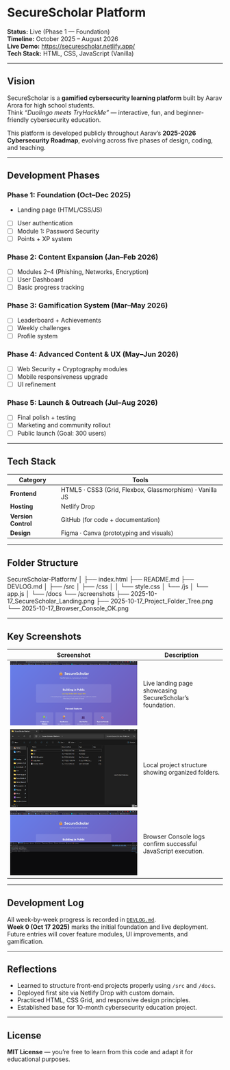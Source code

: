 # SecureScholar Platform

**Status:**  Live (Phase 1 — Foundation)  
**Timeline:** October 2025 – August 2026  
**Live Demo:** https://securescholar.netlify.app/  
**Tech Stack:** HTML, CSS, JavaScript (Vanilla)

---

##  Vision

SecureScholar is a **gamified cybersecurity learning platform** built by Aarav Arora for high school students.  
Think *“Duolingo meets TryHackMe”* — interactive, fun, and beginner-friendly cybersecurity education.

This platform is developed publicly throughout Aarav’s **2025-2026 Cybersecurity Roadmap**, evolving across five phases of design, coding, and teaching.

---

##  Development Phases

### Phase 1: Foundation (Oct–Dec 2025)
- Landing page (HTML/CSS/JS)
- [ ] User authentication
- [ ] Module 1: Password Security
- [ ] Points + XP system

### Phase 2: Content Expansion (Jan–Feb 2026)
- [ ] Modules 2–4 (Phishing, Networks, Encryption)
- [ ] User Dashboard
- [ ] Basic progress tracking

### Phase 3: Gamification System (Mar–May 2026)
- [ ] Leaderboard + Achievements
- [ ] Weekly challenges
- [ ] Profile system

### Phase 4: Advanced Content & UX (May–Jun 2026)
- [ ] Web Security + Cryptography modules
- [ ] Mobile responsiveness upgrade
- [ ] UI refinement

### Phase 5: Launch & Outreach (Jul–Aug 2026)
- [ ] Final polish + testing
- [ ] Marketing and community rollout
- [ ] Public launch (Goal: 300 users)

---

## Tech Stack

| Category | Tools |
|-----------|-------|
| **Frontend** | HTML5 · CSS3 (Grid, Flexbox, Glassmorphism) · Vanilla JS |
| **Hosting** | Netlify Drop |
| **Version Control** | GitHub (for code + documentation) |
| **Design** | Figma · Canva (prototyping and visuals) |

---

##  Folder Structure

SecureScholar-Platform/
│
├── index.html
├── README.md
├── DEVLOG.md
│
├── /src
│ ├── /css
│ │ └── style.css
│ └── /js
│ └── app.js
│
└── /docs
└── /screenshots
├── 2025-10-17_SecureScholar_Landing.png
├── 2025-10-17_Project_Folder_Tree.png
└── 2025-10-17_Browser_Console_OK.png

---

## Key Screenshots

| Screenshot | Description |
|-------------|--------------|
| ![Landing Page](docs/screenshots/2025-10-17_SecureScholar_Landing.png) | Live landing page showcasing SecureScholar’s foundation. |
| ![Folder Tree](docs/screenshots/2025-10-17_Project_Folder_Tree.png) | Local project structure showing organized folders. |
| ![Console OK](docs/screenshots/2025-10-17_Browser_Console_OK.png) | Browser Console logs confirm successful JavaScript execution. |

---

## Development Log

All week-by-week progress is recorded in [`DEVLOG.md`](DEVLOG.md).  
**Week 0 (Oct 17 2025)** marks the initial foundation and live deployment.  
Future entries will cover feature modules, UI improvements, and gamification.

---

## Reflections

- Learned to structure front-end projects properly using `/src` and `/docs`.  
- Deployed first site via Netlify Drop with custom domain.  
- Practiced HTML, CSS Grid, and responsive design principles.  
- Established base for 10-month cybersecurity education project.

---

## License

**MIT License** — you’re free to learn from this code and adapt it for educational purposes.  

